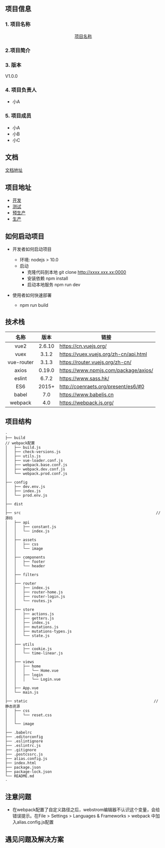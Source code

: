 ## 项目信息
### 1. 项目名称
<p align="center"><a href="">项目名称</a></p>

### 2.项目简介

### 3. 版本
V1.0.0

### 4. 项目负责人
- 小A

### 5. 项目成员
- 小A
- 小B
- 小C

## 文档
<a href="">文档地址</a>
## 项目地址
- [开发]()
- [测试]()
- [预生产]()
- [生产]()

## 如何启动项目
- 开发者如何启动项目
   + 环境:  nodejs > 10.0
   + 启动
      + 克隆代码到本地 git clone http://xxxx.xxx.xx:0000
      + 安装依赖 npm install
      + 启动本地服务 npm run dev
      
- 使用者如何快速部署
   + npm run build

## 技术栈
|名称|版本|链接|
|:---:|:---:|---|
|vue2|2.6.10|<https://cn.vuejs.org/>|
|vuex|3.1.2|<https://vuex.vuejs.org/zh-cn/api.html>|
|vue-router|3.1.3|<https://router.vuejs.org/zh-cn/>|
|axios|0.19.0|<https://www.npmjs.com/package/axios/>|
|eslint|6.7.2|<https://www.sass.hk/>|
|ES6|2015+|<http://coenraets.org/present/es6/#0>|
|babel|7.0|<https://www.babeljs.cn>|
|webpack|4.0|<https://webpack.js.org/>|

## 项目结构
```
·
├── build                                                             // webpack配置
│   ├── build.js 
│   ├── check-versions.js 
│   ├── utils.js
│   ├── vue-loader.conf.js
│   ├── webpack.base.conf.js
│   ├── webpack.dev.conf.js
│   └── webpack.prod.conf.js
│
├── config
│   ├── dev.env.js
│   ├── index.js
│   └── prod.env.js
│
├── dist 
│
├── src                                                             // 源码                                         
│   ├── api
│   │   ├── constant.js
│   │   └── index.js
│   │
│   ├── assets 
│   │   ├── css                                  
│   │   └── image 
│   │                           
│   ├── components   
│   │   ├── footer                                  
│   │   └── header  
│   │                         
│   ├── filters    
│   │                                                       
│   ├── router  
│   │   ├── index.js                                  
│   │   ├── router-home.js                                 
│   │   ├── router-login.js                                 
│   │   └── routes.js   
│   │                         
│   ├── store
│   │   ├── actions.js                                  
│   │   ├── getters.js                                
│   │   ├── index.js                                
│   │   ├── mutations.js                              
│   │   ├── mutations-types.js                             
│   │   └── state.js     
│   │                        
│   ├── utils  
│   │   ├── cookie.js                             
│   │   └── time-linear.js     
│   │                             
│   ├── views     
│   │   ├── home
│   │   │   └── Home.vue                 
│   │   ├── login    
│   │   │   └── Login.vue
│   │                        
│   ├── App.vue                         
│   └── main.js                          
│                           
├── static                                                         // 静态资源
│   ├── css 
│   │   └── reset.css     
│   │    
│   └── image                     
│               
├── .babelrc                    
├── .editorconfig                    
├── .eslintignore                   
├── .eslintrc.js                   
├── .gitignore                   
├── .postcssrc.js                  
├── alias.config.js                 
├── index.html                
├── package.json            
├── package-lock.json         
└── README.md                                
·
```

## 注意问题
- 在webpack配置了自定义路径之后，webstrom编辑器不认识这个变量，会给错误提示。在File > Settings > Languages & Frameworks > webpack 中加入alias.config.js配置

## 遇见问题及解决方案



